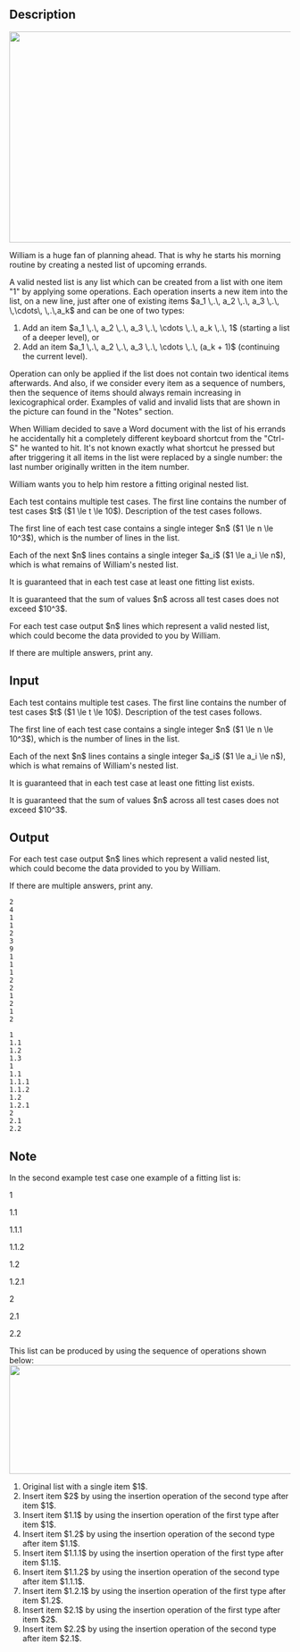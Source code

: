 ## Description

<div><center> <img class="tex-graphics" height="378px" src="file://xSx7stEO.png" style="max-width: 100.0%;max-height: 100.0%;" width="567px"> </center><p>William is a huge fan of planning ahead. That is why he starts his morning routine by creating a nested list of upcoming errands.</p><p>A valid nested list is any list which can be created from a list with one item "<span class="tex-font-style-tt">1</span>" by applying some operations. Each operation inserts a new item into the list, <span class="tex-font-style-bf">on a new line</span>, just after one of existing items $a_1 \,.\, a_2 \,.\, a_3 \,.\, \,\cdots\, \,.\,a_k$ and can be one of two types: </p><ol> <li> Add an item $a_1 \,.\, a_2 \,.\, a_3 \,.\, \cdots \,.\, a_k \,.\, 1$ (starting a list of a deeper level), or </li><li> Add an item $a_1 \,.\, a_2 \,.\, a_3 \,.\, \cdots \,.\, (a_k + 1)$ (continuing the current level). </li></ol> Operation can only be applied if the list does not contain two identical items afterwards. And also, if we consider every item as a sequence of numbers, then the sequence of items should always remain increasing in lexicographical order. Examples of valid and invalid lists that are shown in the picture can found in the "<span class="tex-font-style-tt">Notes</span>" section.<p>When William decided to save a Word document with the list of his errands he accidentally hit a completely different keyboard shortcut from the "<span class="tex-font-style-tt">Ctrl-S</span>" he wanted to hit. It's not known exactly what shortcut he pressed but after triggering it all items in the list were replaced by a single number: the last number originally written in the item number.</p><p>William wants you to help him restore a fitting original nested list.</p></div><div class="input-specification"><p>Each test contains multiple test cases. The first line contains the number of test cases $t$ ($1 \le t \le 10$). Description of the test cases follows.</p><p>The first line of each test case contains a single integer $n$ ($1 \le n \le 10^3$), which is the number of lines in the list.</p><p>Each of the next $n$ lines contains a single integer $a_i$ ($1 \le a_i \le n$), which is what remains of William's nested list.</p><p>It is guaranteed that in each test case at least one fitting list exists.</p><p>It is guaranteed that the sum of values $n$ across all test cases does not exceed $10^3$.</p></div><div class="output-specification"><p>For each test case output $n$ lines which represent a valid nested list, which could become the data provided to you by William.</p><p>If there are multiple answers, print any.</p></div>

## Input

<p>Each test contains multiple test cases. The first line contains the number of test cases $t$ ($1 \le t \le 10$). Description of the test cases follows.</p><p>The first line of each test case contains a single integer $n$ ($1 \le n \le 10^3$), which is the number of lines in the list.</p><p>Each of the next $n$ lines contains a single integer $a_i$ ($1 \le a_i \le n$), which is what remains of William's nested list.</p><p>It is guaranteed that in each test case at least one fitting list exists.</p><p>It is guaranteed that the sum of values $n$ across all test cases does not exceed $10^3$.</p>

## Output

<p>For each test case output $n$ lines which represent a valid nested list, which could become the data provided to you by William.</p><p>If there are multiple answers, print any.</p>





```input1
2
4
1
1
2
3
9
1
1
1
2
2
1
2
1
2
```




```output1
1
1.1
1.2
1.3
1
1.1
1.1.1
1.1.2
1.2
1.2.1
2
2.1
2.2
```



## Note

<p>In the second example test case one example of a fitting list is:</p><p><span class="tex-font-style-bf">1</span></p><p>1.<span class="tex-font-style-bf">1</span> </p><p>1.1.<span class="tex-font-style-bf">1</span></p><p>1.1.<span class="tex-font-style-bf">2</span></p><p>1.<span class="tex-font-style-bf">2</span></p><p>1.2.<span class="tex-font-style-bf">1</span></p><p><span class="tex-font-style-bf">2</span></p><p>2.<span class="tex-font-style-bf">1</span></p><p>2.<span class="tex-font-style-bf">2</span></p><p>This list can be produced by using the sequence of operations shown below: <img class="tex-graphics" height="195px" src="file://D4mks9Lw.png" style="max-width: 100.0%;max-height: 100.0%;" width="567px"> </p><ol> <li> Original list with a single item $1$. </li><li> Insert item $2$ by using the insertion operation of the second type after item $1$. </li><li> Insert item $1.1$ by using the insertion operation of the first type after item $1$. </li><li> Insert item $1.2$ by using the insertion operation of the second type after item $1.1$. </li><li> Insert item $1.1.1$ by using the insertion operation of the first type after item $1.1$. </li><li> Insert item $1.1.2$ by using the insertion operation of the second type after item $1.1.1$. </li><li> Insert item $1.2.1$ by using the insertion operation of the first type after item $1.2$. </li><li> Insert item $2.1$ by using the insertion operation of the first type after item $2$. </li><li> Insert item $2.2$ by using the insertion operation of the second type after item $2.1$. </li></ol>
